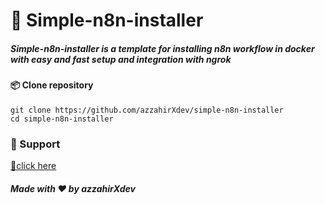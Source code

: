 # 🚀 Simple-n8n-installer 

##### Simple-n8n-installer is a template for installing **n8n workflow** in docker with easy and fast setup and integration with ngrok

#### 📦 Clone repository

```
git clone https://github.com/azzahirXdev/simple-n8n-installer
cd simple-n8n-installer
```

### 💖 Support
[💖click here](https://saweria.co/andreazzahir)

##### Made with ❤️ by azzahirXdev
